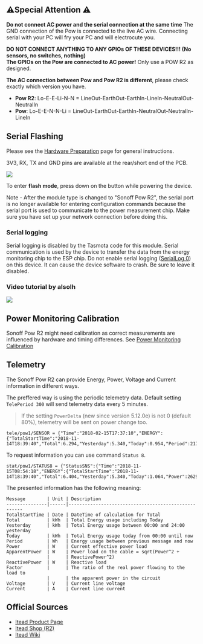 ## ⚠️️Special Attention   ⚠️️

**Do not connect AC power and the serial connection at the same time** 
The GND connection of the Pow is connected to the live AC wire. Connecting serial with your PC will fry your PC and will electrocute you. 

**DO NOT CONNECT ANYTHING TO ANY GPIOs OF THESE DEVICES!!! (No sensors, no switches, nothing) <br>
The GPIOs on the Pow are connected to AC power!** Only use a POW R2 as designed. 

**The AC connection between Pow and Pow R2 is different**, please check exactly which version you have.
- **Pow R2**: Lo-E-E-Li-N-N = LineOut-EarthOut-EarthIn-LineIn-NeutralOut-NeutralIn
- **Pow**: Lo-E-E-N-N-Li = LineOut-EarthOut-EarthIn-NeutralOut-NeutralIn-LineIn

## Serial Flashing 

Please see the [Hardware Preparation](https://github.com/arendst/Tasmota/wiki/Hardware-Preparation) page for general instructions.

3V3, RX, TX and GND pins are available at the rear/short end of the PCB.

![](https://user-images.githubusercontent.com/25504364/32949520-a1178cf0-cb92-11e7-98e2-6285ecf9ee93.jpg)

To enter **flash mode**, press down on the button while powering the device.

Note - After the module type is changed to "Sonoff Pow R2", the serial port is no longer available for entering configuration commands because the serial port is used to communicate to the power measurement chip.  Make sure you have set up your network connection before doing this.

### Serial logging
Serial logging is disabled by the Tasmota code for this module. Serial communication is used by the device to transfer the data from the energy monitoring chip to the ESP chip. Do not enable serial logging ([SerialLog 0](Commands#seriallog)) on this device. It can cause the device software to crash. Be sure to leave it disabled.

### Video tutorial by alsolh
[![](http://img.youtube.com/vi/fqOJjA6Pph0/0.jpg)](http://www.youtube.com/watch?v=fqOJjA6Pph0 "")

## Power Monitoring Calibration
Sonoff Pow R2 might need calibration as correct measurements are influenced by hardware and timing differences. See [Power Monitoring Calibration](https://github.com/arendst/Tasmota/wiki/Power-Monitoring-Calibration)
   
## Telemetry
The Sonoff Pow R2 can provide Energy, Power, Voltage and Current information in different ways.

The preffered way is using the periodic telemetry data. Default setting ```TelePeriod 300``` will send telemetry data every 5 minutes.<br />
> If the setting `PowerDelta` (new since version 5.12.0e) is not 0 (default 80%), telemetry will be sent on power change too.

```
tele/pow1/SENSOR = {"Time":"2018-02-15T17:37:10","ENERGY":{"TotalStartTime":"2018-11-14T18:39:40","Total":6.294,"Yesterday":5.340,"Today":0.954,"Period":217,"Power":2635,"ApparentPower":2650,"ReactivePower":282,"Factor":0.99,"Voltage":227,"Current":11.661}}
```

To request information you can use command `Status 8`.
```
stat/pow1/STATUS8 = {"StatusSNS":{"Time":"2018-11-15T08:54:18","ENERGY":{"TotalStartTime":"2018-11-14T18:39:40","Total":6.404,"Yesterday":5.340,"Today":1.064,"Power":2629,"ApparentPower":2645,"ReactivePower":288,"Factor":0.99,"Voltage":226,"Current":11.677}}}
```

The presented information has the following meaning:
```
Message        | Unit | Description
---------------|------|-----------------------------------------------------
TotalStartTime | Date | DateTime of calculation for Total
Total          | kWh  | Total Energy usage including Today
Yesterday      | kWh  | Total Energy usage between 00:00 and 24:00 yesterday
Today          | kWh  | Total Energy usage today from 00:00 until now
Period         | Wh   | Energy usage between previous message and now
Power          | W    | Current effective power load
ApparentPower  | W    | Power load on the cable = sqrt(Power^2 + 
               |      | ReactivePower^2)
ReactivePower  | W    | Reactive load
Factor         |      | The ratio of the real power flowing to the load to
               |      | the apparent power in the circuit 
Voltage        | V    | Current line voltage
Current        | A    | Current line current
```

## Official Sources

* [Itead Product Page](https://sonoff.itead.cc/en/products/sonoff/sonoff-pow-r2)
* [Itead Shop (R2)](https://www.itead.cc/sonoff-pow-r2.html)
* [Itead Wiki](https://www.itead.cc/wiki/Sonoff_Pow)